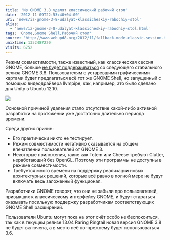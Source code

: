 ```yaml
---
title: 'Из GNOME 3.8 удалят классический рабочий стол'
date: '2012-11-09T22:53:40+04:00'
uri: 'news/iz-gnome-3-8-udalyat-klassicheskiy-rabochiy-stol'
alias: 
  - 'news/iz-gnome-3-8-udalyat-klassicheskiy-rabochiy-stol.html'
tags: 'Gnome,Gnome Shell,Рабочий стол'
source: 'http://www.webupd8.org/2012/11/fallback-mode-classic-session-to-be.html'
unixtime: 1352487220
visits: 6752
---
```

Режим совместимости, также известный, как классическая сессия GNOME, больше [не будет поддерживаться](https://mail.gnome.org/archives/release-team/2012-November/msg00009.html) со следующего стабильного релиза GNOME 3.8. Пользователям с устаревшими графическими картами будет предлагаться всё тот же GNOME Shell, но запущенный с помощью видеодрайвера llvmpipe, как, например, это было сделано для Unity в Ubuntu 12.10.

[![](img/2012/11/09/22-00/1363566149.jpg)](img/2012/11/09/22-00/1363566149.jpg)

Основной причиной удаления стало отсутствие какой-либо активной разработки на протяжении уже достаточно длительно периода времени.

Среди других причин:

*   Его практически никто не тестирует.
*   Режим совместимости негативно сказывается на общем впечатлении пользователей от GNOME 3.
*   Некоторые приложения, такие как Totem или Cheese требуют Clutter, неработающий без OpenGL. Поэтому эти программы не доступны в режиме совместимости.
*   Требуется много времени на поддержку реализации новых архитектурных решений, которые всё равно в полной мере не будут включать весь заложенный функционал.

Разработчики GNOME говорят, что они не забыли про пользователей, привыкших к классическому интерфейсу GNOME, и будут стараться оказывать посильную поддержку разработчикам соответствующих GNOME Shell расширений.

Пользователи Ubuntu могут пока на этот счёт особо не беспокоиться, так как в текущем релизе 13.04 Raring Ringtail новая версия GNOME 3.8 не будет включена, а в место неё по-прежнему будет использоваться 3.6.
